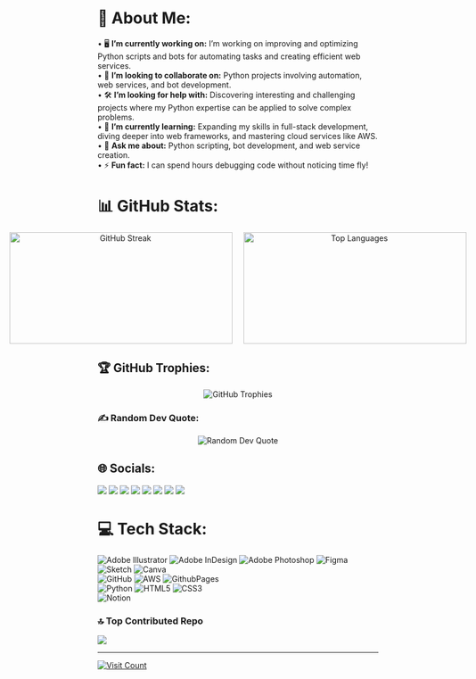 # 💫 About Me:
<div style="user-select: none; pointer-events: none;">
 •	🖥️ <strong>I’m currently working on:</strong> I’m working on improving and optimizing Python scripts and bots for automating tasks and creating efficient web services.<br>
 •	👥 <strong>I’m looking to collaborate on:</strong> Python projects involving automation, web services, and bot development.<br>
 •	🛠️ <strong>I’m looking for help with:</strong> Discovering interesting and challenging projects where my Python expertise can be applied to solve complex problems.<br>
 •	🌱 <strong>I’m currently learning:</strong> Expanding my skills in full-stack development, diving deeper into web frameworks, and mastering cloud services like AWS.<br>
 •	💬 <strong>Ask me about:</strong> Python scripting, bot development, and web service creation.<br>
 •	⚡ <strong>Fun fact:</strong> I can spend hours debugging code without noticing time fly!
</div>

# 📊 GitHub Stats: 
<div align="center" style="display: flex; justify-content: center; gap: 20px;">
  <img src="https://github-readme-streak-stats.herokuapp.com/?user=mrkorzun&theme=dark&hide_border=false" width="400" height="200" alt="GitHub Streak"/>
  <img src="https://github-readme-stats.vercel.app/api/top-langs/?username=mrkorzun&theme=dark&hide_border=false&count_private=true&layout=compact" width="400" height="200" alt="Top Languages"/>
</div>

## 🏆 GitHub Trophies:
<div align="center" style="user-select: none; pointer-events: none;">
  <img src="https://github-profile-trophy.vercel.app/?username=mrkorzun&theme=onedark&no-frame=false&no-bg=false&margin-w=4" alt="GitHub Trophies"/>
</div>

### ✍️ Random Dev Quote:
<div align="center" style="user-select: none; pointer-events: none;">
  <img src="https://quotes-github-readme.vercel.app/api?type=horizontal&theme=radical" alt="Random Dev Quote"/>
</div>

## 🌐 Socials:
<div style="user-select: none; pointer-events: none;">
  <a href="https://discord.gg/mrkorzun"><img src="https://img.shields.io/badge/Discord-%237289DA.svg?logo=discord&logoColor=white"/></a>
  <a href="https://facebook.com/https://www.facebook.com/Nukroz"><img src="https://img.shields.io/badge/Facebook-%231877F2.svg?logo=Facebook&logoColor=white"/></a>
  <a href="https://instagram.com/mrkorzun"><img src="https://img.shields.io/badge/Instagram-%23E4405F.svg?logo=Instagram&logoColor=white"/></a>
  <a href="https://linkedin.com/in/https://www.linkedin.com/in/mrkorzun/"><img src="https://img.shields.io/badge/LinkedIn-%230077B5.svg?logo=linkedin&logoColor=white"/></a>
  <a href="https://reddit.com/user/mrkorzun"><img src="https://img.shields.io/badge/Reddit-%23FF4500.svg?logo=Reddit&logoColor=white"/></a>
  <a href="https://stackoverflow.com/users/27518776"><img src="https://img.shields.io/badge/-Stackoverflow-FE7A16?logo=stack-overflow&logoColor=white"/></a>
  <a href="https://youtube.com/@https://www.youtube.com/@Python-Study-wc1uk"><img src="https://img.shields.io/badge/YouTube-%23FF0000.svg?logo=YouTube&logoColor=white"/></a>
  <a href="https://codepen.io/mrkorzun"><img src="https://img.shields.io/badge/Codepen-000000?style=for-the-badge&logo=codepen&logoColor=white"/></a>
</div>

# 💻 Tech Stack:
<div style="user-select: none; pointer-events: none;">
<img src="https://img.shields.io/badge/adobe%20illustrator-%23FF9A00.svg?style=flat&logo=adobe%20illustrator&logoColor=white" alt="Adobe Illustrator"/>
<img src="https://img.shields.io/badge/Adobe%20InDesign-49021F?style=flat&logo=adobeindesign&logoColor=FF3366" alt="Adobe InDesign"/>
<img src="https://img.shields.io/badge/adobe%20photoshop-%2331A8FF.svg?style=flat&logo=adobe%20photoshop&logoColor=white" alt="Adobe Photoshop"/>
<img src="https://img.shields.io/badge/figma-%23F24E1E.svg?style=flat&logo=figma&logoColor=white" alt="Figma"/>
<img src="https://img.shields.io/badge/Sketch-FFB387?style=flat&logo=sketch&logoColor=black" alt="Sketch"/>
<img src="https://img.shields.io/badge/Canva-%2300C4CC.svg?style=flat&logo=Canva&logoColor=white" alt="Canva"/><br>
<img src="https://img.shields.io/badge/github-%23121011.svg?style=flat&logo=github&logoColor=white" alt="GitHub"/>
<img src="https://img.shields.io/badge/AWS-%23FF9900.svg?style=flat&logo=amazon-aws&logoColor=white" alt="AWS"/>
<img src="https://img.shields.io/badge/github%20pages-121013?style=flat&logo=github&logoColor=white" alt="GithubPages"/><br>
<img src="https://img.shields.io/badge/python-3670A0?style=flat&logo=python&logoColor=ffdd54" alt="Python"/>
<img src="https://img.shields.io/badge/html5-%23E34F26.svg?style=flat&logo=html5&logoColor=white" alt="HTML5"/>
<img src="https://img.shields.io/badge/css3-%231572B6.svg?style=flat&logo=css3&logoColor=white" alt="CSS3"/> <br>
<img src="https://img.shields.io/badge/Notion-%23000000.svg?style=flat&logo=notion&logoColor=white" alt="Notion"/>

### 🔝 Top Contributed Repo
![](https://github-contributor-stats.vercel.app/api?username=mrkorzun&limit=5&theme=dark&combine_all_yearly_contributions=true)

---
[![Visit Count](https://visitcount.itsvg.in/api?id=mrkorzun&icon=0&color=0)](https://visitcount.itsvg.in)
